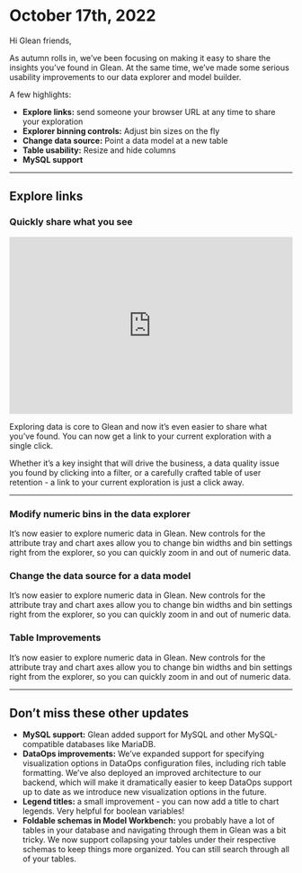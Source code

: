 # October 17th, 2022

Hi Glean friends,

As autumn rolls in, we’ve been focusing on making it easy to share the insights you’ve found in Glean. At the same time, we’ve made some serious usability improvements to our data explorer and model builder.

A few highlights:

- **Explore links:** send someone your browser URL at any time to share your exploration
- **Explorer binning controls:** Adjust bin sizes on the fly
- **Change data source:** Point a data model at a new table
- **Table usability:** Resize and hide columns
- **MySQL support**

---

## Explore links

### Quickly share what you see

<div style="position: relative; padding-bottom: 62.5%; height: 0;"><iframe src="https://www.loom.com/embed/5678330610894af6a67b304f364ba068?hide_owner=true&hide_share=true&hide_title=true&hideEmbedTopBar=true" frameborder="0" webkitallowfullscreen mozallowfullscreen allowfullscreen style="position: absolute; top: 0; left: 0; width: 100%; height: 100%;"></iframe></div>

Exploring data is core to Glean and now it’s even easier to share what you’ve found. You can now get a link to your current exploration with a single click.

Whether it’s a key insight that will drive the business, a data quality issue you found by clicking into a filter, or a carefully crafted table of user retention - a link to your current exploration is just a click away.

---

### Modify numeric bins in the data explorer

It’s now easier to explore numeric data in Glean. New controls for the attribute tray and chart axes allow you to change bin widths and bin settings right from the explorer, so you can quickly zoom in and out of numeric data.

### Change the data source for a data model

It’s now easier to explore numeric data in Glean. New controls for the attribute tray and chart axes allow you to change bin widths and bin settings right from the explorer, so you can quickly zoom in and out of numeric data.

### Table Improvements

It’s now easier to explore numeric data in Glean. New controls for the attribute tray and chart axes allow you to change bin widths and bin settings right from the explorer, so you can quickly zoom in and out of numeric data.

---

## Don’t miss these other updates

- **MySQL support:** Glean added support for MySQL and other MySQL-compatible databases like MariaDB.
- **DataOps improvements:** We’ve expanded support for specifying visualization options in DataOps configuration files, including rich table formatting. We’ve also deployed an improved architecture to our backend, which will make it dramatically easier to keep DataOps support up to date as we introduce new visualization options in the future.
- **Legend titles:** a small improvement - you can now add a title to chart legends. Very helpful for boolean variables!
- **Foldable schemas in Model Workbench:** you probably have a lot of tables in your database and navigating through them in Glean was a bit tricky. We now support collapsing your tables under their respective schemas to keep things more organized. You can still search through all of your tables.

